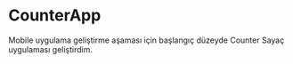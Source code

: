 # CounterApp
Mobile uygulama geliştirme aşaması için başlangıç düzeyde Counter Sayaç uygulaması geliştirdim.
